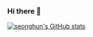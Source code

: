 ### Hi there 👋


[![seonghun's GitHub stats](https://github-readme-stats.vercel.app/api?username=seonghunlee94)](https://github.com/anuraghazra/github-readme-stats)


<!--
**seonghunlee94/seonghunlee94** is a ✨ _special_ ✨ repository because its `README.md` (this file) appears on your GitHub profile.

Here are some ideas to get you started:

- 🔭 I’m currently working on ...
- 🌱 I’m currently learning ...
- 👯 I’m looking to collaborate on ...
- 🤔 I’m looking for help with ...
- 💬 Ask me about ...
- 📫 How to reach me: ...
- 😄 Pronouns: ...
- ⚡ Fun fact: ...
-->
